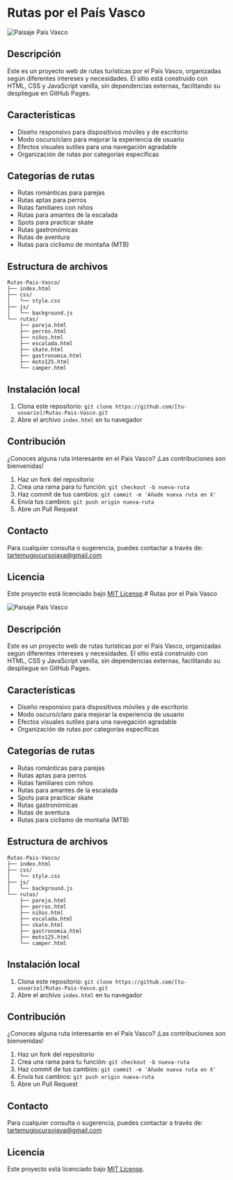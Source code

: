 # Rutas por el País Vasco

![Paisaje País Vasco](https://via.placeholder.com/800x400)

## Descripción
Este es un proyecto web de rutas turísticas por el País Vasco, organizadas según diferentes intereses y necesidades. El sitio está construido con HTML, CSS y JavaScript vanilla, sin dependencias externas, facilitando su despliegue en GitHub Pages.

## Características
- Diseño responsivo para dispositivos móviles y de escritorio
- Modo oscuro/claro para mejorar la experiencia de usuario
- Efectos visuales sutiles para una navegación agradable
- Organización de rutas por categorías específicas

## Categorías de rutas
- Rutas románticas para parejas
- Rutas aptas para perros
- Rutas familiares con niños
- Rutas para amantes de la escalada
- Spots para practicar skate
- Rutas gastronómicas
- Rutas de aventura
- Rutas para ciclismo de montaña (MTB)

## Estructura de archivos
```
Rutas-Pais-Vasco/
├── index.html
├── css/
│   └── style.css
├── js/
│   └── background.js
└── rutas/
    ├── pareja.html
    ├── perros.html
    ├── niños.html
    ├── escalada.html
    ├── skate.html
    ├── gastronomia.html
    ├── moto125.html
    └── camper.html
```

## Instalación local
1. Clona este repositorio: `git clone https://github.com/[tu-usuario]/Rutas-Pais-Vasco.git`
2. Abre el archivo `index.html` en tu navegador

## Contribución
¿Conoces alguna ruta interesante en el País Vasco? ¡Las contribuciones son bienvenidas!
1. Haz un fork del repositorio
2. Crea una rama para tu función: `git checkout -b nueva-ruta`
3. Haz commit de tus cambios: `git commit -m 'Añade nueva ruta en X'`
4. Envía tus cambios: `git push origin nueva-ruta`
5. Abre un Pull Request

## Contacto
Para cualquier consulta o sugerencia, puedes contactar a través de: tartemugiocursojava@gmail.com

## Licencia
Este proyecto está licenciado bajo [MIT License](LICENSE).# Rutas por el País Vasco

![Paisaje País Vasco](https://via.placeholder.com/800x400)

## Descripción
Este es un proyecto web de rutas turísticas por el País Vasco, organizadas según diferentes intereses y necesidades. El sitio está construido con HTML, CSS y JavaScript vanilla, sin dependencias externas, facilitando su despliegue en GitHub Pages.

## Características
- Diseño responsivo para dispositivos móviles y de escritorio
- Modo oscuro/claro para mejorar la experiencia de usuario
- Efectos visuales sutiles para una navegación agradable
- Organización de rutas por categorías específicas

## Categorías de rutas
- Rutas románticas para parejas
- Rutas aptas para perros
- Rutas familiares con niños
- Rutas para amantes de la escalada
- Spots para practicar skate
- Rutas gastronómicas
- Rutas de aventura
- Rutas para ciclismo de montaña (MTB)

## Estructura de archivos
```
Rutas-Pais-Vasco/
├── index.html
├── css/
│   └── style.css
├── js/
│   └── background.js
└── rutas/
    ├── pareja.html
    ├── perros.html
    ├── niños.html
    ├── escalada.html
    ├── skate.html
    ├── gastronomia.html
    ├── moto125.html
    └── camper.html
```

## Instalación local
1. Clona este repositorio: `git clone https://github.com/[tu-usuario]/Rutas-Pais-Vasco.git`
2. Abre el archivo `index.html` en tu navegador

## Contribución
¿Conoces alguna ruta interesante en el País Vasco? ¡Las contribuciones son bienvenidas!
1. Haz un fork del repositorio
2. Crea una rama para tu función: `git checkout -b nueva-ruta`
3. Haz commit de tus cambios: `git commit -m 'Añade nueva ruta en X'`
4. Envía tus cambios: `git push origin nueva-ruta`
5. Abre un Pull Request

## Contacto
Para cualquier consulta o sugerencia, puedes contactar a través de: tartemugiocursojava@gmail.com

## Licencia
Este proyecto está licenciado bajo [MIT License](LICENSE).